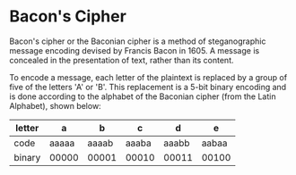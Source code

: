 # Bacon's Cipher
Bacon's cipher or the Baconian cipher is a method of steganographic message encoding devised by Francis Bacon in 1605. A message is concealed in the presentation of text, rather than its content.

To encode a message, each letter of the plaintext is replaced by a group of five of the letters 'A' or 'B'. This replacement is a 5-bit binary encoding and is done according to the alphabet of the Baconian cipher (from the Latin Alphabet), shown below:

|letter|  a   |  b   |  c   |  d   |  e   |
|------|------|------|------|------|------|
|code  |aaaaa |aaaab |aaaba |aaabb |aabaa |
|binary|00000 |00001 |00010 |00011 |00100 |
